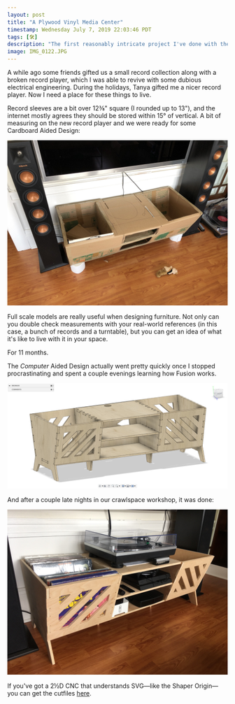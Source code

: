 ```yaml
---
layout: post
title: "A Plywood Vinyl Media Center"
timestamp: Wednesday July 7, 2019 22:03:46 PDT
tags: [🛠]
description: "The first reasonably intricate project I've done with the Shaper Origin"
image: IMG_0122.JPG
---
```


A while ago some friends gifted us a small record collection along with a broken record player, which I was able to revive with some dubious electrical engineering. During the holidays, Tanya gifted me a nicer record player. Now I need a place for these things to live.

Record sleeves are a bit over 12⅜" square (I rounded up to 13"), and the internet mostly agrees they should be stored within 15° of vertical. A bit of measuring on the new record player and we were ready for some Cardboard Aided Design:

![A very rough looking media center, made of cardboard, with two side storage areas for records and a record player scrawled on the surface with a sharpie](55640609302__C8AA64D5-97D8-4664-B439-B6C1230885D7.JPG)

Full scale models are really useful when designing furniture. Not only can you double check measurements with your real-world references (in this case, a bunch of records and a turntable), but you can get an idea of what it's like to live with it in your space.

For 11 months.

The _Computer_ Aided Design actually went pretty quickly once I stopped procrastinating and spent a couple evenings learning how Fusion works.

![A much better looking computer rendering of a wooden version of the cardboard model, absent the sharpie](Screen%20Shot%202019-07-06%20at%201.43.02%20PM.png)

And after a couple late nights in our crawlspace workshop, it was done:

![The finished product, faithful to the render if not the cardboard](IMG_0122.JPG)

If you've got a 2½D CNC that understands SVG—like the Shaper Origin—you can get the cutfiles [here](Media%20Center.zip).
